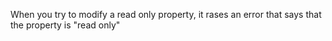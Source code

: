 When you try to modify a read only property, it rases an error that says that the property is "read only"
